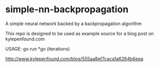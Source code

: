 # simple-nn-backpropagation
A simple neural network backed by a backpropagation algorithm

This repo is designed to be used as example source for a blog post on kylepenfound.com

USAGE: go run \*go (iterations)

http://www.kylepenfound.com/blog/555aa8ef7caca1a6264b6eea
